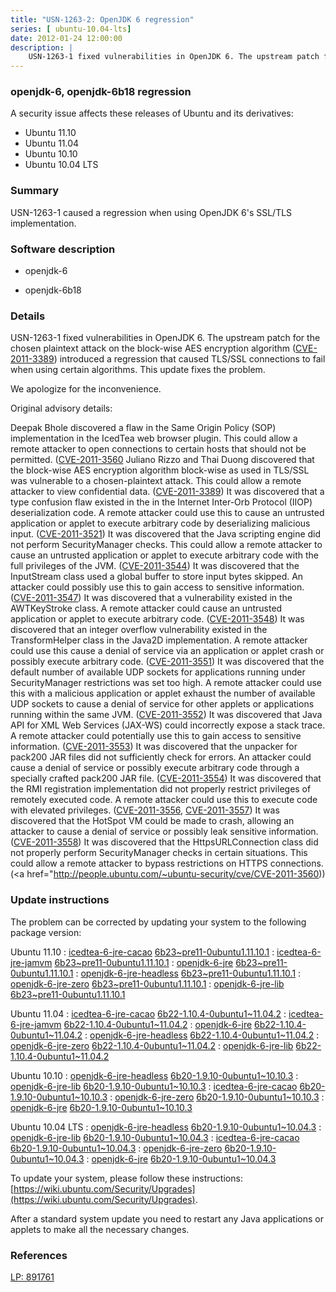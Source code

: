 ```yaml
---
title: "USN-1263-2: OpenJDK 6 regression"
series: [ ubuntu-10.04-lts]
date: 2012-01-24 12:00:00
description: |
    USN-1263-1 fixed vulnerabilities in OpenJDK 6. The upstream patch for the chosen plaintext attack on the block-wise AES encryption algorithm ([CVE-2011-3389](http://people.ubuntu.com/~ubuntu-security/cve/CVE-2011-3389)) introduced a regression that caused TLS/SSL connections to fail when using certain algorithms. This update fixes the problem.
--- 
```

 
### openjdk-6, openjdk-6b18 regression

A security issue affects these releases of Ubuntu and its derivatives:

* Ubuntu 11.10
* Ubuntu 11.04
* Ubuntu 10.10
* Ubuntu 10.04 LTS

### Summary

USN-1263-1 caused a regression when using OpenJDK 6&#39;s SSL/TLS implementation.

### Software description

* openjdk-6 

* openjdk-6b18 

### Details

USN-1263-1 fixed vulnerabilities in OpenJDK 6. The upstream patch for the chosen plaintext attack on the block-wise AES encryption algorithm ([CVE-2011-3389](http://people.ubuntu.com/~ubuntu-security/cve/CVE-2011-3389)) introduced a regression that caused TLS/SSL connections to fail when using certain algorithms. This update fixes the problem.

We apologize for the inconvenience.

Original advisory details:

 Deepak Bhole discovered a flaw in the Same Origin Policy (SOP) implementation in the IcedTea web browser plugin. This could allow a remote attacker to open connections to certain hosts that should not be permitted. ([CVE-2011-3560](http://people.ubuntu.com/~ubuntu-security/cve/CVE-2011-3377">CVE-2011-3377</a>) Juliano Rizzo and Thai Duong discovered that the block-wise AES encryption algorithm block-wise as used in TLS/SSL was vulnerable to a chosen-plaintext attack. This could allow a remote attacker to view confidential data. (<a href="http://people.ubuntu.com/~ubuntu-security/cve/CVE-2011-3389">CVE-2011-3389</a>) It was discovered that a type confusion flaw existed in the in the Internet Inter-Orb Protocol (IIOP) deserialization code. A remote attacker could use this to cause an untrusted application or applet to execute arbitrary code by deserializing malicious input. (<a href="http://people.ubuntu.com/~ubuntu-security/cve/CVE-2011-3521">CVE-2011-3521</a>) It was discovered that the Java scripting engine did not perform SecurityManager checks. This could allow a remote attacker to cause an untrusted application or applet to execute arbitrary code with the full privileges of the JVM. (<a href="http://people.ubuntu.com/~ubuntu-security/cve/CVE-2011-3544">CVE-2011-3544</a>) It was discovered that the InputStream class used a global buffer to store input bytes skipped. An attacker could possibly use this to gain access to sensitive information. (<a href="http://people.ubuntu.com/~ubuntu-security/cve/CVE-2011-3547">CVE-2011-3547</a>) It was discovered that a vulnerability existed in the AWTKeyStroke class. A remote attacker could cause an untrusted application or applet to execute arbitrary code. (<a href="http://people.ubuntu.com/~ubuntu-security/cve/CVE-2011-3548">CVE-2011-3548</a>) It was discovered that an integer overflow vulnerability existed in the TransformHelper class in the Java2D implementation. A remote attacker could use this cause a denial of service via an application or applet crash or possibly execute arbitrary code. (<a href="http://people.ubuntu.com/~ubuntu-security/cve/CVE-2011-3551">CVE-2011-3551</a>) It was discovered that the default number of available UDP sockets for applications running under SecurityManager restrictions was set too high. A remote attacker could use this with a malicious application or applet exhaust the number of available UDP sockets to cause a denial of service for other applets or applications running within the same JVM. (<a href="http://people.ubuntu.com/~ubuntu-security/cve/CVE-2011-3552">CVE-2011-3552</a>) It was discovered that Java API for XML Web Services (JAX-WS) could incorrectly expose a stack trace. A remote attacker could potentially use this to gain access to sensitive information. (<a href="http://people.ubuntu.com/~ubuntu-security/cve/CVE-2011-3553">CVE-2011-3553</a>) It was discovered that the unpacker for pack200 JAR files did not sufficiently check for errors. An attacker could cause a denial of service or possibly execute arbitrary code through a specially crafted pack200 JAR file. (<a href="http://people.ubuntu.com/~ubuntu-security/cve/CVE-2011-3554">CVE-2011-3554</a>) It was discovered that the RMI registration implementation did not properly restrict privileges of remotely executed code. A remote attacker could use this to execute code with elevated privileges. (<a href="http://people.ubuntu.com/~ubuntu-security/cve/CVE-2011-3556">CVE-2011-3556</a>, <a href="http://people.ubuntu.com/~ubuntu-security/cve/CVE-2011-3557">CVE-2011-3557</a>) It was discovered that the HotSpot VM could be made to crash, allowing an attacker to cause a denial of service or possibly leak sensitive information. (<a href="http://people.ubuntu.com/~ubuntu-security/cve/CVE-2011-3558">CVE-2011-3558</a>) It was discovered that the HttpsURLConnection class did not properly perform SecurityManager checks in certain situations. This could allow a remote attacker to bypass restrictions on HTTPS connections. (<a href="http://people.ubuntu.com/~ubuntu-security/cve/CVE-2011-3560)) 

### Update instructions

The problem can be corrected by updating your system to the following package version:

Ubuntu 11.10
 : [icedtea-6-jre-cacao](https://launchpad.net/ubuntu/+source/openjdk-6) <span> [6b23~pre11-0ubuntu1.11.10.1](https://launchpad.net/ubuntu/+source/openjdk-6/6b23~pre11-0ubuntu1.11.10.1) </span> 
 : [icedtea-6-jre-jamvm](https://launchpad.net/ubuntu/+source/openjdk-6) <span> [6b23~pre11-0ubuntu1.11.10.1](https://launchpad.net/ubuntu/+source/openjdk-6/6b23~pre11-0ubuntu1.11.10.1) </span> 
 : [openjdk-6-jre](https://launchpad.net/ubuntu/+source/openjdk-6) <span> [6b23~pre11-0ubuntu1.11.10.1](https://launchpad.net/ubuntu/+source/openjdk-6/6b23~pre11-0ubuntu1.11.10.1) </span> 
 : [openjdk-6-jre-headless](https://launchpad.net/ubuntu/+source/openjdk-6) <span> [6b23~pre11-0ubuntu1.11.10.1](https://launchpad.net/ubuntu/+source/openjdk-6/6b23~pre11-0ubuntu1.11.10.1) </span> 
 : [openjdk-6-jre-zero](https://launchpad.net/ubuntu/+source/openjdk-6) <span> [6b23~pre11-0ubuntu1.11.10.1](https://launchpad.net/ubuntu/+source/openjdk-6/6b23~pre11-0ubuntu1.11.10.1) </span> 
 : [openjdk-6-jre-lib](https://launchpad.net/ubuntu/+source/openjdk-6) <span> [6b23~pre11-0ubuntu1.11.10.1](https://launchpad.net/ubuntu/+source/openjdk-6/6b23~pre11-0ubuntu1.11.10.1) </span> 

Ubuntu 11.04
 : [icedtea-6-jre-cacao](https://launchpad.net/ubuntu/+source/openjdk-6) <span> [6b22-1.10.4-0ubuntu1~11.04.2](https://launchpad.net/ubuntu/+source/openjdk-6/6b22-1.10.4-0ubuntu1~11.04.2) </span> 
 : [icedtea-6-jre-jamvm](https://launchpad.net/ubuntu/+source/openjdk-6) <span> [6b22-1.10.4-0ubuntu1~11.04.2](https://launchpad.net/ubuntu/+source/openjdk-6/6b22-1.10.4-0ubuntu1~11.04.2) </span> 
 : [openjdk-6-jre](https://launchpad.net/ubuntu/+source/openjdk-6) <span> [6b22-1.10.4-0ubuntu1~11.04.2](https://launchpad.net/ubuntu/+source/openjdk-6/6b22-1.10.4-0ubuntu1~11.04.2) </span> 
 : [openjdk-6-jre-headless](https://launchpad.net/ubuntu/+source/openjdk-6) <span> [6b22-1.10.4-0ubuntu1~11.04.2](https://launchpad.net/ubuntu/+source/openjdk-6/6b22-1.10.4-0ubuntu1~11.04.2) </span> 
 : [openjdk-6-jre-zero](https://launchpad.net/ubuntu/+source/openjdk-6) <span> [6b22-1.10.4-0ubuntu1~11.04.2](https://launchpad.net/ubuntu/+source/openjdk-6/6b22-1.10.4-0ubuntu1~11.04.2) </span> 
 : [openjdk-6-jre-lib](https://launchpad.net/ubuntu/+source/openjdk-6) <span> [6b22-1.10.4-0ubuntu1~11.04.2](https://launchpad.net/ubuntu/+source/openjdk-6/6b22-1.10.4-0ubuntu1~11.04.2) </span> 

Ubuntu 10.10
 : [openjdk-6-jre-headless](https://launchpad.net/ubuntu/+source/openjdk-6) <span> [6b20-1.9.10-0ubuntu1~10.10.3](https://launchpad.net/ubuntu/+source/openjdk-6/6b20-1.9.10-0ubuntu1~10.10.3) </span> 
 : [openjdk-6-jre-lib](https://launchpad.net/ubuntu/+source/openjdk-6) <span> [6b20-1.9.10-0ubuntu1~10.10.3](https://launchpad.net/ubuntu/+source/openjdk-6/6b20-1.9.10-0ubuntu1~10.10.3) </span> 
 : [icedtea-6-jre-cacao](https://launchpad.net/ubuntu/+source/openjdk-6) <span> [6b20-1.9.10-0ubuntu1~10.10.3](https://launchpad.net/ubuntu/+source/openjdk-6/6b20-1.9.10-0ubuntu1~10.10.3) </span> 
 : [openjdk-6-jre-zero](https://launchpad.net/ubuntu/+source/openjdk-6) <span> [6b20-1.9.10-0ubuntu1~10.10.3](https://launchpad.net/ubuntu/+source/openjdk-6/6b20-1.9.10-0ubuntu1~10.10.3) </span> 
 : [openjdk-6-jre](https://launchpad.net/ubuntu/+source/openjdk-6) <span> [6b20-1.9.10-0ubuntu1~10.10.3](https://launchpad.net/ubuntu/+source/openjdk-6/6b20-1.9.10-0ubuntu1~10.10.3) </span> 

Ubuntu 10.04 LTS
 : [openjdk-6-jre-headless](https://launchpad.net/ubuntu/+source/openjdk-6) <span> [6b20-1.9.10-0ubuntu1~10.04.3](https://launchpad.net/ubuntu/+source/openjdk-6/6b20-1.9.10-0ubuntu1~10.04.3) </span> 
 : [openjdk-6-jre-lib](https://launchpad.net/ubuntu/+source/openjdk-6) <span> [6b20-1.9.10-0ubuntu1~10.04.3](https://launchpad.net/ubuntu/+source/openjdk-6/6b20-1.9.10-0ubuntu1~10.04.3) </span> 
 : [icedtea-6-jre-cacao](https://launchpad.net/ubuntu/+source/openjdk-6) <span> [6b20-1.9.10-0ubuntu1~10.04.3](https://launchpad.net/ubuntu/+source/openjdk-6/6b20-1.9.10-0ubuntu1~10.04.3) </span> 
 : [openjdk-6-jre-zero](https://launchpad.net/ubuntu/+source/openjdk-6) <span> [6b20-1.9.10-0ubuntu1~10.04.3](https://launchpad.net/ubuntu/+source/openjdk-6/6b20-1.9.10-0ubuntu1~10.04.3) </span> 
 : [openjdk-6-jre](https://launchpad.net/ubuntu/+source/openjdk-6) <span> [6b20-1.9.10-0ubuntu1~10.04.3](https://launchpad.net/ubuntu/+source/openjdk-6/6b20-1.9.10-0ubuntu1~10.04.3) </span> 

To update your system, please follow these instructions: [https://wiki.ubuntu.com/Security/Upgrades](https://wiki.ubuntu.com/Security/Upgrades).

After a standard system update you need to restart any Java applications or applets to make all the necessary changes. 

### References

 [LP: 891761](https://launchpad.net/bugs/891761)
 
